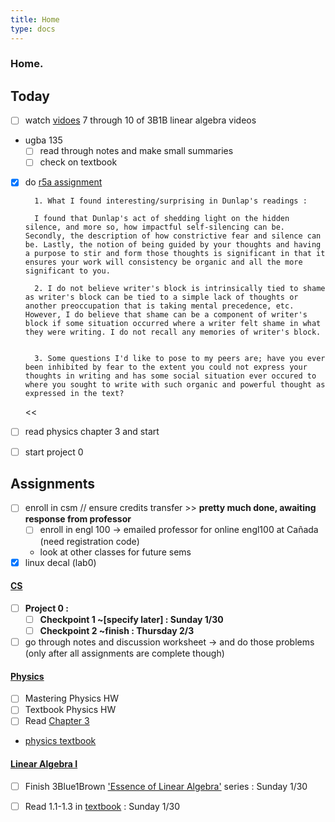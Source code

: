 ```yaml
---
title: Home
type: docs 
---
```


### Home.

## Today
- [ ] watch [vidoes](https://www.youtube.com/watch?v=uQhTuRlWMxw&list=PLZHQObOWTQDPD3MizzM2xVFitgF8hE_ab&index=7&t=36s) 7 through 10 of 3B1B linear algebra videos 
- ugba 135 
    - [ ] read through notes and make small summaries 
    - [ ] check on textbook 
- [x] do [r5a assignment](https://bcourses.berkeley.edu/courses/1512298/discussion_topics/6242574)
    >> 
        1. What I found interesting/surprising in Dunlap's readings : 

        I found that Dunlap's act of shedding light on the hidden silence, and more so, how impactful self-silencing can be. Secondly, the description of how constrictive fear and silence can be. Lastly, the notion of being guided by your thoughts and having a purpose to stir and form those thoughts is significant in that it ensures your work will consistency be organic and all the more significant to you. 

        2. I do not believe writer's block is intrinsically tied to shame as writer's block can be tied to a simple lack of thoughts or another preoccupation that is taking mental precedence, etc. However, I do believe that shame can be a component of writer's block if some situation occurred where a writer felt shame in what they were writing. I do not recall any memories of writer's block.  

        3. Some questions I'd like to pose to my peers are; have you ever been inhibited by fear to the extent you could not express your thoughts in writing and has some social situation ever occured to where you sought to write with such organic and powerful thought as expressed in the text? 
    << 

- [ ] read physics chapter 3 and start 
- [ ] start project 0 


## Assignments 

- [ ] enroll in csm // ensure credits transfer >> **pretty much done, awaiting response from professor**
    - [ ] enroll in engl 100 
        &rarr; emailed professor for online engl100 at Cañada (need registration code)
    - look at other classes for future sems
- [x] linux decal (lab0) 

#### [CS](/notes/docs/cs61b/) 
- [ ] **Project 0 :**
    - [ ] **Checkpoint 1 ~[specify later] : Sunday 1/30**
    - [ ] **Checkpoint 2 ~finish : Thursday 2/3** 
- [ ] go through notes and discussion worksheet 
    &rarr; and do those problems (only after all assignments are complete though)

#### [Physics](/notes/docs/physics7a/)
- [ ]  Mastering Physics HW 
- [ ]  Textbook Physics HW
- [ ] Read [Chapter 3](/notes/physics7a/3/) 
- [physics textbook](hugo/static/docs/physics7a/physics-textbook.pdf) 


#### [Linear Algebra I](/notes/docs/math54/) 
- [ ] Finish 3Blue1Brown ['Essence of Linear Algebra'](https://www.youtube.com/playlist?list=PLZHQObOWTQDPD3MizzM2xVFitgF8hE_ab) series : Sunday 1/30
- [ ] Read 1.1-1.3 in [textbook](Desktop/Math54/LinearAlgTxt.pdf) : Sunday 1/30

